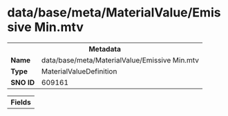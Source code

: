 <h1>data/base/meta/MaterialValue/Emissive Min.mtv</h1><table><tr><th colspan="100%">Metadata</th></tr><tr><td><b>Name</b></td><td>data/base/meta/MaterialValue/Emissive Min.mtv</td></tr><tr><td><b>Type</b></td><td>MaterialValueDefinition</td></tr><tr><td><b>SNO ID</b></td><td>609161</td></tr></table>

<table><tr><th colspan="100%">Fields</th></tr></table>

